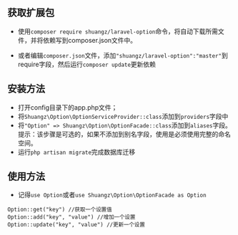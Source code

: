 ## 获取扩展包
- 使用`composer require shuangz/laravel-option`命令，将自动下载所需文件，并将依赖写到composer.json文件中。

- 或者编辑`composer.json`文件，添加`"shuangz/laravel-option":"master"`到require字段，然后运行`composer update`更新依赖

## 安装方法
- 打开config目录下的app.php文件；
- 将`Shuangz\Option\OptionServiceProvider::class`添加到`providers`字段中
- 将`"Option" => Shuangz\Option\OptionFacade::class`添加到`aliases`字段。提示：该步骤是可选的，如果不添加到别名字段，使用是必须使用完整的命名空间。
- 运行`php artisan migrate`完成数据库迁移


## 使用方法
- 记得`use Option`或者`use Shuangz\Option\OptionFacade as Option`

```
Option::get("key") //获取一个设置值
Option::add("key", "value") //增加一个设置
Option::update("key", "value") //更新一个设置
```